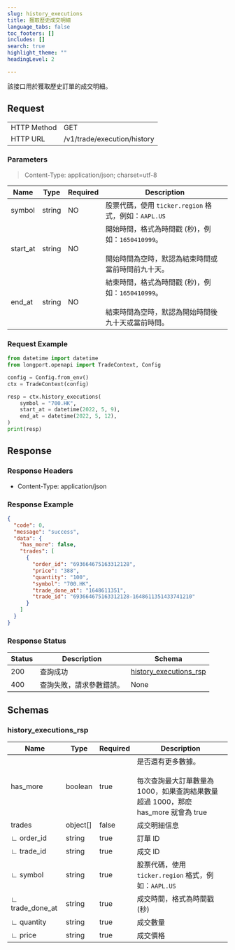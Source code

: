```yaml
---
slug: history_executions
title: 獲取歷史成交明細 
language_tabs: false
toc_footers: []
includes: []
search: true
highlight_theme: ""
headingLevel: 2

---
```


該接口用於獲取歷史訂單的成交明細。

<SDKLinks module="trade" klass="TradeContext" method="history_executions" />

## 

## Request

<table className="http-basic">
<tbody>
<tr><td className="http-basic-key">HTTP Method</td><td>GET</td></tr>
<tr><td className="http-basic-key">HTTP URL</td><td>/v1/trade/execution/history 
</td></tr>
</tbody>
</table>

### Parameters

> Content-Type: application/json; charset=utf-8

| Name | Type | Required | Description |
|---|---|---|---|
| symbol | string | NO | 股票代碼，使用 `ticker.region` 格式，例如：`AAPL.US` |
| start_at | string | NO | 開始時間，格式為時間戳 (秒)，例如：`1650410999`。<br/><br/>開始時間為空時，默認為結束時間或當前時間前九十天。 |
| end_at | string | NO | 結束時間，格式為時間戳 (秒)，例如：`1650410999`。<br/><br/>結束時間為空時，默認為開始時間後九十天或當前時間。 |

### Request Example

```python
from datetime import datetime
from longport.openapi import TradeContext, Config

config = Config.from_env()
ctx = TradeContext(config)

resp = ctx.history_executions(
    symbol = "700.HK",
    start_at = datetime(2022, 5, 9),
    end_at = datetime(2022, 5, 12),
)
print(resp)
```

## Response

### Response Headers

- Content-Type: application/json

### Response Example

```json
{
  "code": 0,
  "message": "success",
  "data": {
    "has_more": false,
    "trades": [
      {
        "order_id": "693664675163312128",
        "price": "388",
        "quantity": "100",
        "symbol": "700.HK",
        "trade_done_at": "1648611351",
        "trade_id": "693664675163312128-1648611351433741210"
      }
    ]
  }
}
```

### Response Status

| Status | Description | Schema |
|---|---|---|
| 200 | 查詢成功 | [history_executions_rsp](#schemahistory_executions_rsp) |
| 400 | 查詢失敗，請求參數錯誤。 | None |

<aside className="success">
</aside>

## Schemas

### history_executions_rsp

<a id="schemahistory_executions_rsp"></a>
<a id="schemahistory_executions_rsp"></a>

|Name|Type|Required|Description|
|---|---|---|---|
|has_more|boolean|true|是否還有更多數據。<br/><br/>每次查詢最大訂單數量為 1000，如果查詢結果數量超過 1000，那麽 has_more 就會為 true|
|trades|object[]|false|成交明細信息|
|∟ order_id|string|true|訂單 ID|
|∟ trade_id|string|true|成交 ID|
|∟ symbol|string|true|股票代碼，使用 `ticker.region` 格式，例如：`AAPL.US`|
|∟ trade_done_at|string|true|成交時間，格式為時間戳 (秒)|
|∟ quantity|string|true|成交數量|
|∟ price|string|true|成交價格|

